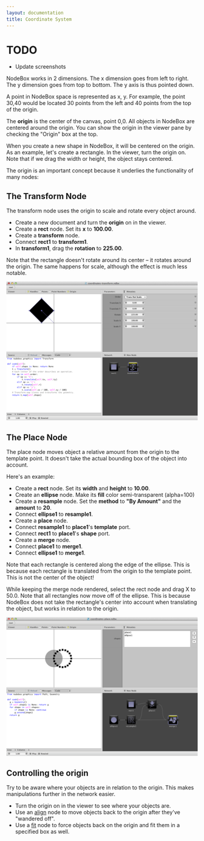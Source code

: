 ```yaml
---
layout: documentation
title: Coordinate System
---
```

TODO
====
* Update screenshots

NodeBox works in 2 dimensions. The x dimension goes from left to right. The y dimension goes from top to bottom. The y axis is thus pointed down.

A point in NodeBox space is represented as x, y. For example, the point 30,40 would be located 30 points from the left and 40 points from the top of the origin.

The **origin** is the center of the canvas, point 0,0. All objects in NodeBox are centered around the origin. You can show the origin in the viewer pane by checking the "Origin" box at the top.

When you create a new shape in NodeBox, it will be centered on the origin. As an example, let's create a rectangle. In the viewer, turn the origin on. Note that if we drag the width or height, the object stays centered.

The origin is an important concept because it underlies the functionality of many nodes:


The Transform Node
------------------
The transform node uses the origin to scale and rotate every object around.

* Create a new document and turn the **origin** on in the viewer.
* Create a **rect** node. Set its **x** to **100.00**.
* Create a **transform** node.
* Connect **rect1** to **transform1**.
* In **transform1**, drag the **rotation** to **225.00**.

Note that the rectangle doesn't rotate around its center – it rotates around the origin. The same happens for scale, although the effect is much less notable.

![Function of the origin point in Transform node](/media/img/using/coordinates-transform.png)

The Place Node
--------------
The place node moves object a relative amount from the origin to the template point. It doesn't take the actual bounding box of the object into account.

Here's an example:

* Create a **rect** node. Set its **width** and **height** to **10.00**.
* Create an **ellipse** node. Make its **fill** color semi-transparent (alpha=100) 
* Create a **resample** node. Set the **method** to **"By Amount"** and the **amount** to **20**.
* Connect **ellipse1** to **resample1**. 
* Create a **place** node. 
* Connect **resample1** to **place1**'s **template** port.
* Connect **rect1** to **place1**'s **shape** port.
* Create a **merge** node.
* Connect **place1** to **merge1**.
* Connect **ellipse1** to **merge1**.

Note that each rectangle is centered along the edge of the ellipse. This is because each rectangle is translated from the origin to the template point. This is not the center of the object! 

While keeping the merge node rendered, select the rect node and drag X to 50.0. Note that all rectangles now move off of the ellipse. This is because NodeBox does not take the rectangle's center into account when translating the object, but works in relation to the origin.

![Function of the origin point in Place node](/media/img/using/coordinates-place.png)

Controlling the origin
----------------------
Try to be aware where your objects are in relation to the origin. This makes manipulations further in the network easier.

* Turn the origin on in the viewer to see where your objects are.
* Use an [align](/documentation/nodes/align.html) node to move objects back to the origin after they've "wandered off".
* Use a [fit](/documentation/nodes/fit.html) node to force objects back on the origin and fit them in a specified box as well.
